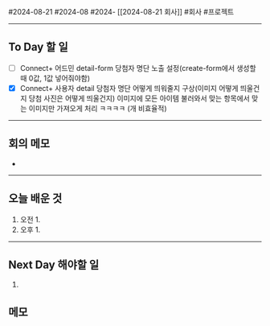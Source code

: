 #2024-08-21 #2024-08 #2024- [[2024-08-21 회사]]
#회사 #프로젝트

---
## To Day 할 일
- [ ] Connect+ 어드민 detail-form 당첨자 명단 노출 설정(create-form에서 생성할때 0값, 1값 넣어줘야함)
- [x] Connect+ 사용자 detail 당첨자 명단 어떻게 띄워줄지 구상(이미지 어떻게 띄울건지 당첨 사진은 어떻게 띄울건지) 이미지에 모든 아이템 불러와서 맞는 항목에서 맞는 이미지만 가져오게 처리 ㅋㅋㅋㅋ (개 비효율적)
---
## 회의 메모
- 
---
## 오늘 배운 것
1. 오전
    1. 
2. 오후
    1. 
---
## Next Day 해야할 일
1.

## 메모
